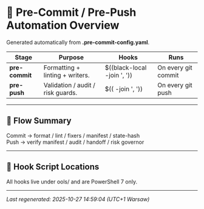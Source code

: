 # 🧩 Pre-Commit / Pre-Push Automation Overview

Generated automatically from **.pre-commit-config.yaml**.

| Stage | Purpose | Hooks | Runs |
|-------|----------|--------|------|
| **pre-commit** | Formatting + linting + writers. | $((black-local -join ', ')) | On every git commit |
| **pre-push** | Validation / audit / risk guards. | $(( -join ', ')) | On every git push |

---

## 🔁 Flow Summary
Commit → format / lint / fixers / manifest / state-hash  
Push → verify manifest / audit / handoff / risk governor

---

## 📂 Hook Script Locations
All hooks live under 	ools/ and are PowerShell 7 only.

---

_Last regenerated: 2025-10-27 14:59:04 (UTC+1 Warsaw)_
